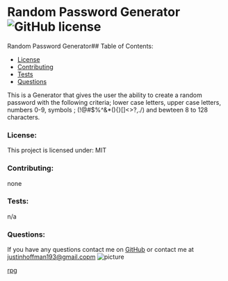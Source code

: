 # Random Password Generator ![GitHub license](https://img.shields.io/github/license/Naereen/StrapDown.js.svg)
Random Password Generator## Table of Contents:
* [License](#license)
* [Contributing](#contributing)
* [Tests](#tests)
* [Questions](#questions)

This is a Generator that gives the user the ability to create a random password with the following criteria; lower case letters, upper case letters, numbers 0-9, symbols ; (!@#$%^&*(){}[]<>?,./) and bewteen 8 to 128 characters.


### License:
This project is licensed under:
MIT
### Contributing:
none
### Tests:
n/a
### Questions:
If you have any questions contact me on [GitHub](https://github.com/shiromajh) or contact 
me at justinhoffman193@gmail.copm
![picture](https://github.com/shiromajh.png?size=80)
    

[rpg](https://user-images.githubusercontent.com/78002356/114342621-c4a05500-9b21-11eb-9c15-2a65520b1207.JPG)
